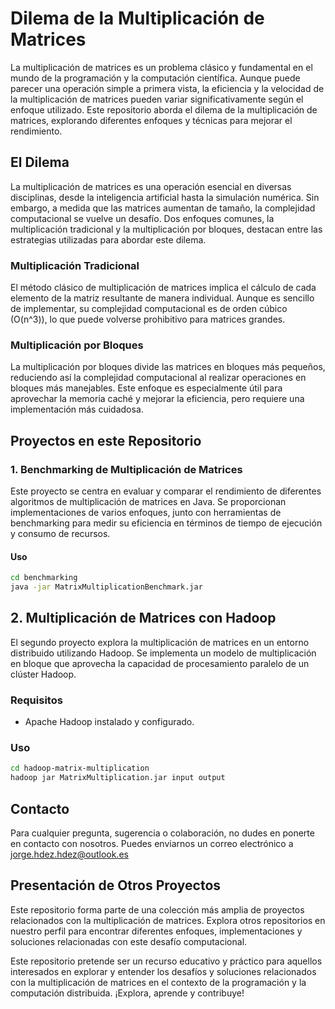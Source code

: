 # Dilema de la Multiplicación de Matrices

La multiplicación de matrices es un problema clásico y fundamental en el mundo de la programación y la computación científica. Aunque puede parecer una operación simple a primera vista, la eficiencia y la velocidad de la multiplicación de matrices pueden variar significativamente según el enfoque utilizado. Este repositorio aborda el dilema de la multiplicación de matrices, explorando diferentes enfoques y técnicas para mejorar el rendimiento.

## El Dilema

La multiplicación de matrices es una operación esencial en diversas disciplinas, desde la inteligencia artificial hasta la simulación numérica. Sin embargo, a medida que las matrices aumentan de tamaño, la complejidad computacional se vuelve un desafío. Dos enfoques comunes, la multiplicación tradicional y la multiplicación por bloques, destacan entre las estrategias utilizadas para abordar este dilema.

### Multiplicación Tradicional
El método clásico de multiplicación de matrices implica el cálculo de cada elemento de la matriz resultante de manera individual. Aunque es sencillo de implementar, su complejidad computacional es de orden cúbico (O(n^3)), lo que puede volverse prohibitivo para matrices grandes.

### Multiplicación por Bloques
La multiplicación por bloques divide las matrices en bloques más pequeños, reduciendo así la complejidad computacional al realizar operaciones en bloques más manejables. Este enfoque es especialmente útil para aprovechar la memoria caché y mejorar la eficiencia, pero requiere una implementación más cuidadosa.

## Proyectos en este Repositorio

### 1. Benchmarking de Multiplicación de Matrices
Este proyecto se centra en evaluar y comparar el rendimiento de diferentes algoritmos de multiplicación de matrices en Java. Se proporcionan implementaciones de varios enfoques, junto con herramientas de benchmarking para medir su eficiencia en términos de tiempo de ejecución y consumo de recursos.

#### Uso
```bash
cd benchmarking
java -jar MatrixMultiplicationBenchmark.jar
```

## 2. Multiplicación de Matrices con Hadoop

El segundo proyecto explora la multiplicación de matrices en un entorno distribuido utilizando Hadoop. Se implementa un modelo de multiplicación en bloque que aprovecha la capacidad de procesamiento paralelo de un clúster Hadoop.

### Requisitos
- Apache Hadoop instalado y configurado.

### Uso
```bash
cd hadoop-matrix-multiplication
hadoop jar MatrixMultiplication.jar input output
```

## Contacto

Para cualquier pregunta, sugerencia o colaboración, no dudes en ponerte en contacto con nosotros. Puedes enviarnos un correo electrónico a jorge.hdez.hdez@outlook.es

## Presentación de Otros Proyectos

Este repositorio forma parte de una colección más amplia de proyectos relacionados con la multiplicación de matrices. Explora otros repositorios en nuestro perfil para encontrar diferentes enfoques, implementaciones y soluciones relacionadas con este desafío computacional.

Este repositorio pretende ser un recurso educativo y práctico para aquellos interesados en explorar y entender los desafíos y soluciones relacionados con la multiplicación de matrices en el contexto de la programación y la computación distribuida. ¡Explora, aprende y contribuye!

